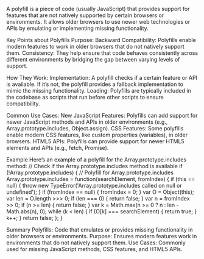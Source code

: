 A polyfill is a piece of code (usually JavaScript) that provides support for features that are not natively supported by certain browsers or environments. It allows older browsers to use newer web technologies or APIs by emulating or implementing missing functionality.

Key Points about Polyfills
Purpose:
  Backward Compatibility: Polyfills enable modern features to work in older browsers that do not natively support them.
  Consistency: They help ensure that code behaves consistently across different environments by bridging the gap between varying levels of support.

How They Work:
  Implementation: A polyfill checks if a certain feature or API is available. If it’s not, the polyfill provides a fallback implementation to mimic the missing functionality.
  Loading: Polyfills are typically included in the codebase as scripts that run before other scripts to ensure compatibility.

Common Use Cases:
  New JavaScript Features: Polyfills can add support for newer JavaScript methods and APIs in older environments (e.g., Array.prototype.includes, Object.assign).
  CSS Features: Some polyfills enable modern CSS features, like custom properties (variables), in older browsers.
  HTML5 APIs: Polyfills can provide support for newer HTML5 elements and APIs (e.g., fetch, Promise).

Example
Here’s an example of a polyfill for the Array.prototype.includes method:
// Check if the Array.prototype.includes method is available
if (!Array.prototype.includes) {
  // Polyfill for Array.prototype.includes
  Array.prototype.includes = function(searchElement, fromIndex) {
    if (this == null) {
      throw new TypeError('Array.prototype.includes called on null or undefined');
    }
    if (fromIndex == null) {
      fromIndex = 0;
    }
    var O = Object(this);
    var len = O.length >>> 0;
    if (len === 0) {
      return false;
    }
    var n = fromIndex >> 0;
    if (n >= len) {
      return false;
    }
    var k = Math.max(n >= 0 ? n : len - Math.abs(n), 0);
    while (k < len) {
      if (O[k] === searchElement) {
        return true;
      }
      k++;
    }
    return false;
  };
}

Summary
Polyfills: Code that emulates or provides missing functionality in older browsers or environments.
Purpose: Ensures modern features work in environments that do not natively support them.
Use Cases: Commonly used for missing JavaScript methods, CSS features, and HTML5 APIs.
